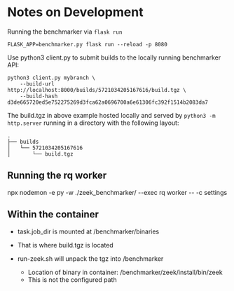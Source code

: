 Notes on Development
====================

Running the benchmarker via `flask run`

    FLASK_APP=benchmarker.py flask run --reload -p 8080


Use python3 client.py to submit builds to the locally running benchmarker API:

    python3 client.py mybranch \
        --build-url http://localhost:8000/builds/5721034205167616/build.tgz \
        --build-hash d3de665720ed5e752275269d3fca62a0696700a6e61306fc392f1514b2083da7


The build.tgz in above example hosted locally and served by `python3 -m http.server`
running in a directory with the following layout:

    .
    ├── builds
    │   └── 5721034205167616
    │       └── build.tgz

## Running the rq worker

  npx nodemon -e py -w ./zeek_benchmarker/ --exec rq worker -- -c settings


## Within the container

* task.job_dir is mounted at /benchmarker/binaries

* That is where build.tgz is located

* run-zeek.sh will unpack the tgz into /benchmarker
  * Location of binary in container: /benchmarker/zeek/install/bin/zeek
  * This is not the configured path
